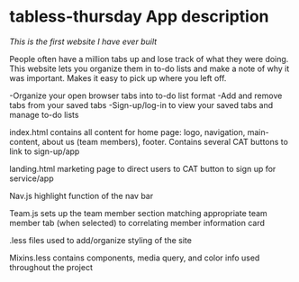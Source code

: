 # tabless-thursday App description

*This is the first website I have ever built*

People often have a million tabs up and lose track of what they were doing. This website lets you organize them in to-do lists and make a note of why it was important. Makes it easy to pick up where you left off.

-Organize your open browser tabs into to-do list format
-Add and remove tabs from your saved tabs
-Sign-up/log-in to view your saved tabs and manage to-do lists

index.html
    contains all content for home page: logo, navigation, main-content, about us (team members), footer. Contains several CAT buttons to link to sign-up/app

landing.html
    marketing page to direct users to CAT button to sign up for service/app

Nav.js
    highlight function of the nav bar 

Team.js
    sets up the team member section matching appropriate team member tab (when selected) to correlating member information card

.less
    files used to add/organize styling of the site

Mixins.less
    contains components, media query, and color info used throughout the project

